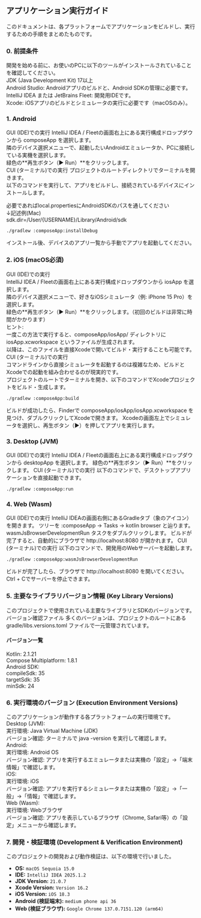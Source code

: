 ## アプリケーション実行ガイド
このドキュメントは、各プラットフォームでアプリケーションをビルドし、実行するための手順をまとめたものです。
### 0. 前提条件
   開発を始める前に、お使いのPCに以下のツールがインストールされていることを確認してください。  
   JDK (Java Development Kit) 17以上  
   Android Studio: Androidアプリのビルドと、Android SDKの管理に必要です。  
   IntelliJ IDEA または JetBrains Fleet: 開発用IDEです。  
   Xcode: iOSアプリのビルドとシミュレータの実行に必要です（macOSのみ）。  
### 1. Android
   GUI (IDE)での実行
   IntelliJ IDEA / Fleetの画面右上にある実行構成ドロップダウンから composeApp を選択します。  
   隣のデバイス選択メニューで、起動したいAndroidエミュレータか、PCに接続している実機を選択します。  
   緑色の**再生ボタン（▶️ Run）**をクリックします。  
   CUI (ターミナル)での実行
   プロジェクトのルートディレクトリでターミナルを開きます。  
   以下のコマンドを実行して、アプリをビルドし、接続されているデバイスにインストールします。

   必要であればlocal.propertiesにAndroidSDKのパスを通してください  
   ↓記述例(Mac)  
   sdk.dir=/User/{USERNAME}/Library/Android/sdk
```
./gradlew :composeApp:installDebug
```

インストール後、デバイスのアプリ一覧から手動でアプリを起動してください。
### 2. iOS (macOS必須)
   GUI (IDE)での実行  
   IntelliJ IDEA / Fleetの画面右上にある実行構成ドロップダウンから iosApp を選択します。  
   隣のデバイス選択メニューで、好きなiOSシミュレータ（例: iPhone 15 Pro）を選択します。  
   緑色の**再生ボタン（▶️ Run）**をクリックします。（初回のビルドは非常に時間がかかります）  
   ヒント:  
   一度この方法で実行すると、composeApp/iosApp/ ディレクトリに iosApp.xcworkspace というファイルが生成されます。  
   以降は、このファイルを直接Xcodeで開いてビルド・実行することも可能です。  
   CUI (ターミナル)での実行  
   コマンドラインから直接シミュレータを起動するのは複雑なため、ビルドとXcodeでの起動を組み合わせるのが現実的です。  
   プロジェクトのルートでターミナルを開き、以下のコマンドでXcodeプロジェクトをビルド・生成します。  
```
./gradlew :composeApp:build
```

ビルドが成功したら、Finderで composeApp/iosApp/iosApp.xcworkspace を見つけ、ダブルクリックしてXcodeで開きます。
Xcodeの画面左上でシミュレータを選択し、再生ボタン（▶️）を押してアプリを実行します。
### 3. Desktop (JVM)
   GUI (IDE)での実行
   IntelliJ IDEA / Fleetの画面右上にある実行構成ドロップダウンから desktopApp を選択します。
   緑色の**再生ボタン（▶️ Run）**をクリックします。
   CUI (ターミナル)での実行
   以下のコマンドで、デスクトップアプリケーションを直接起動できます。
```
./gradlew :composeApp:run
```

### 4. Web (Wasm)
   GUI (IDE)での実行
   IntelliJ IDEAの画面右側にあるGradleタブ（象のアイコン）を開きます。
   ツリーを :composeApp -> Tasks -> kotlin browser と辿ります。
   wasmJsBrowserDevelopmentRun タスクをダブルクリックします。
   ビルドが完了すると、自動的にブラウザで http://localhost:8080 が開かれます。
   CUI (ターミナル)での実行
   以下のコマンドで、開発用のWebサーバーを起動します。
```
./gradlew :composeApp:wasmJsBrowserDevelopmentRun
```
ビルドが完了したら、ブラウザで http://localhost:8080 を開いてください。Ctrl + Cでサーバーを停止できます。
### 5. 主要なライブラリバージョン情報 (Key Library Versions)
   このプロジェクトで使用されている主要なライブラリとSDKのバージョンです。
   バージョン確認ファイル
   多くのバージョンは、プロジェクトのルートにある gradle/libs.versions.toml ファイルで一元管理されています。
   #### バージョン一覧
   Kotlin: 2.1.21   
   Compose Multiplatform: 1.8.1  
   Android SDK:  
   compileSdk: 35  
   targetSdk: 35  
   minSdk: 24  
### 6. 実行環境のバージョン (Execution Environment Versions)
   このアプリケーションが動作する各プラットフォームの実行環境です。  
   Desktop (JVM):  
   実行環境: Java Virtual Machine (JDK)  
   バージョン確認: ターミナルで java -version を実行して確認します。  
   Android:  
   実行環境: Android OS  
   バージョン確認: アプリを実行するエミュレータまたは実機の「設定」->「端末情報」で確認します。  
   iOS:  
   実行環境: iOS  
   バージョン確認: アプリを実行するシミュレータまたは実機の「設定」->「一般」->「情報」で確認します。  
   Web (Wasm):  
   実行環境: Webブラウザ  
   バージョン確認: アプリを表示しているブラウザ（Chrome, Safari等）の「設定」メニューから確認します。  
### 7. 開発・検証環境 (Development & Verification Environment)  

このプロジェクトの開発および動作検証は、以下の環境で行いました。  

* **OS:** `macOS Sequoia 15.0`
* **IDE:** `IntelliJ IDEA 2025.1.2`
* **JDK Version:** `21.0.7`
* **Xcode Version:** `Version 16.2`
* **iOS Version:** `iOS 18.3`
* **Android (検証端末):** `medium phone api 36`
* **Web (検証ブラウザ):** `Google Chrome 137.0.7151.120 (arm64)`
